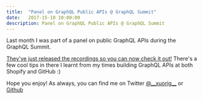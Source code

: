 ```yaml
---
title:  "Panel on GraphQL Public APIs @ GraphQL Summit"
date:   2017-15-10 10:00:00
description: Panel on GraphQL Public APIs @ GraphQL Summit
---
```


Last month I was part of a panel on public GraphQL APIs during the GraphQL Summit.

[They've just released the recordings so you can now check it out!][link] There's a few
cool tips in there I learnt from my times building GraphQL APIs at both Shopify
and GitHub :)

Hope you enjoy! As always, you can find me on Twitter [@\_\_xuorig\_\_][twit] or [Github][xuo]

[twit]: https://twitter.com/__xuorig__
[xuo]: http://github.com/xuorig
[link]: https://www.youtube.com/watch?v=zuutqu2YF3E
